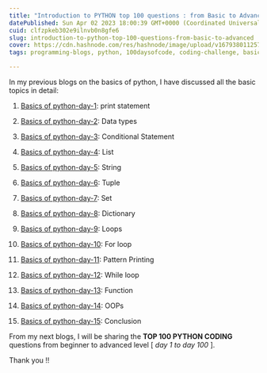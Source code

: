 ```yaml
---
title: "Introduction to PYTHON top 100 questions : from Basic to Advanced !!"
datePublished: Sun Apr 02 2023 18:00:39 GMT+0000 (Coordinated Universal Time)
cuid: clfzpkeb302e9ilnvb0n8gfe6
slug: introduction-to-python-top-100-questions-from-basic-to-advanced
cover: https://cdn.hashnode.com/res/hashnode/image/upload/v1679380112573/cac42d7b-7847-4617-8d09-6d97d024e97d.jpeg
tags: programming-blogs, python, 100daysofcode, coding-challenge, basics-of-python

---
```


In my previous blogs on the basics of python, I have discussed all the basic topics in detail:

1. [Basics of python-day-1](https://hashnode.com/post/cleuwavnj008gurnv4fc650hh): print statement
    
2. [Basics of python-day-2](https://hashnode.com/post/clew9lldg07j1w2nvbyvdb04c): Data types
    
3. [Basics of python-day-3](https://hashnode.com/post/clexp1f7800u8wunv6l8xczlm): Conditional Statement
    
4. [Basics of python-day-4](https://hashnode.com/post/clezyhiwt02fcljnv8pfb7tti): List
    
5. [Basics of python-day-5](https://hashnode.com/post/clf1bs7gn068lj9nv81uvdmzc): String
    
6. [Basics of python-day-6](https://hashnode.com/post/clf5062lj000409jk1xvkav2q): Tuple
    
7. [Basics of python-day-7](https://hashnode.com/post/clf53mky800080alc62ks4a8z): Set
    
8. [Basics of python-day-8](https://hashnode.com/post/clf6xwpgr000d09lbeovfaxs5): Dictionary
    
9. [Basics of python-day-9](https://hashnode.com/post/clf8kd97700030alfboczd5s8): Loops
    
10. [Basics of python-day-10](https://hashnode.com/post/clf9fo7bf000909l57gv8hd5j): For loop
    
11. [Basics of python-day-11](https://hashnode.com/post/clfcrevyj000r09jld94z5aax): Pattern Printing
    
12. [Basics of python-day-12](https://hashnode.com/post/clfcrgpr4000909mh9wqqdf6f): While loop
    
13. [Basics of python-day-13](https://hashnode.com/post/clfctwwt5013fwxnvbdlgeyg0): Function
    
14. [Basics of python-day-14](https://hashnode.com/post/clff2lk1g00000al2cx924477): OOPs
    
15. [Basics of python-day-15](https://hashnode.com/post/clff4058101hng5nvefv85yzt): Conclusion
    

From my next blogs, I will be sharing the **TOP 100 PYTHON CODING** questions from beginner to advanced level \[ *day 1 to day 100* \].

Thank you !!